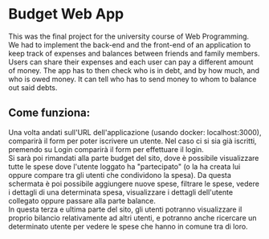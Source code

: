 # Budget Web App
This was the final project for the university course of Web Programming. We had to implement the back-end and the front-end of an application to keep track of expenses and balances between friends and family members.  
Users can share their expenses and each user can pay a different amount of money. The app has to then check who is in debt, and by how much, and who is owed money. It can tell who has to send money to whom to balance out said debts.  


## Come funziona:
Una volta andati sull'URL dell'applicazione (usando docker: localhost:3000), comparirà il form per poter iscrivere un utente. Nel caso ci si sia già iscritti, premendo su Login comparirà il form per effettuare il login.  
Si sarà poi rimandati alla parte budget del sito, dove è possibile visualizzare tutte le spese dove l'utente loggato ha "partecipato" (o la ha creata lui oppure compare tra gli utenti che condividono la spesa). Da questa schermata è poi possibile aggiungere nuove spese, filtrare le spese, vedere i dettagli di una determinata spesa, visualizzare i dettagli dell'utente collegato oppure passare alla parte balance.  
In questa terza e ultima parte del sito, gli utenti potranno visualizzare il proprio bilancio relativamente ad altri utenti, e potranno anche ricercare un determinato utente per vedere le spese che hanno in comune tra di loro.
